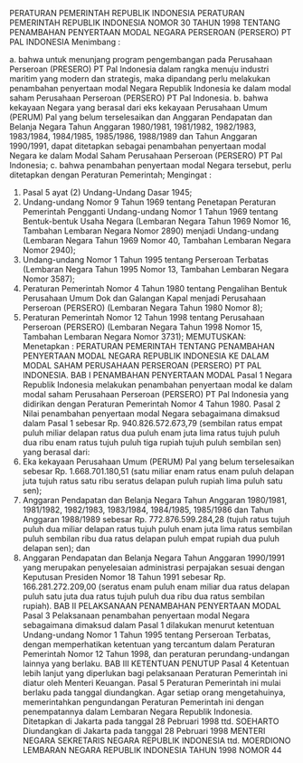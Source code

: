  PERATURAN PEMERINTAH REPUBLIK INDONESIA PERATURAN PEMERINTAH REPUBLIK INDONESIA NOMOR 30 TAHUN 1998 TENTANG PENAMBAHAN PENYERTAAN MODAL NEGARA PERSEROAN (PERSERO) PT PAL INDONESIA
Menimbang :

a. bahwa untuk menunjang program pengembangan pada Perusahaan Perseroan (PRESERO) PT Pal Indonesia dalam rangka menuju industri maritim yang modern dan strategis, maka dipandang perlu melakukan penambahan penyertaan modal Negara Republik Indonesia ke dalam modal saham Perusahaan Perseroan (PERSERO) PT Pal Indonesia.
b. bahwa kekayaan Negara yang berasal dari eks kekayaan Perusahaan Umum (PERUM) Pal yang belum terselesaikan dan Anggaran Pendapatan dan Belanja Negara Tahun Anggaran 1980/1981, 1981/1982, 1982/1983, 1983/1984, 1984/1985, 1985/1986, 1988/1989 dan Tahun Anggaran 1990/1991, dapat ditetapkan sebagai penambahan penyertaan modal Negara ke dalam Modal Saham Perusahaan Perseroan (PERSERO) PT Pal Indonesia;
c. bahwa penambahan penyertaan modal Negara tersebut, perlu ditetapkan dengan Peraturan Pemerintah;
Mengingat :

1. Pasal 5 ayat (2) Undang-Undang Dasar 1945;
2. Undang-undang Nomor 9 Tahun 1969 tentang Penetapan Peraturan Pemerintah Pengganti Undang-undang Nomor 1 Tahun 1969 tentang Bentuk-bentuk Usaha Negara (Lembaran Negara Tahun 1969 Nomor 16, Tambahan Lembaran Negara Nomor 2890) menjadi Undang-undang (Lembaran Negara Tahun 1969 Nomor 40, Tambahan Lembaran Negara Nomor 2940);
3. Undang-undang Nomor 1 Tahun 1995 tentang Perseroan Terbatas (Lembaran Negara Tahun 1995 Nomor 13, Tambahan Lembaran Negara Nomor 3587);
4. Peraturan Pemerintah Nomor 4 Tahun 1980 tentang Pengalihan Bentuk Perusahaan Umum Dok dan Galangan Kapal menjadi Perusahaan Perseroan (PERSERO) (Lembaran Negara Tahun 1980 Nomor 8);
5. Peraturan Pemerintah Nomor 12 Tahun 1998 tentang Perusahaan Perseroan (PERSERO) (Lembaran Negara Tahun 1998 Nomor 15, Tambahan Lembaran Negara Nomor 3731);
MEMUTUSKAN:
 Menetapkan : PERATURAN PEMERINTAH TENTANG PENAMBAHAN PENYERTAAN MODAL NEGARA REPUBLIK INDONESIA KE DALAM MODAL SAHAM PERUSAHAAN PERSEROAN (PERSERO) PT PAL INDONESIA.
BAB I PENAMBAHAN PENYERTAAN MODAL
Pasal 1
Negara Republik Indonesia melakukan penambahan penyertaan modal ke dalam modal saham Perusahaan Perseroan (PERSERO) PT Pal Indonesia yang didirikan dengan Peraturan Pemerintah Nomor 4 Tahun 1980.
Pasal 2
Nilai penambahan penyertaan modal Negara sebagaimana dimaksud dalam Pasal 1 sebesar Rp. 940.826.572.673,79 (sembilan ratus empat puluh miliar delapan ratus dua puluh enam juta lima ratus tujuh puluh dua ribu enam ratus tujuh puluh tiga rupiah tujuh puluh sembilan sen) yang berasal dari:
1. Eka kekayaan Perusahaan Umum (PERUM) Pal yang belum terselesaikan sebesar Rp. 1.668.701.180,51 (satu miliar enam ratus enam puluh delapan juta tujuh ratus satu ribu seratus delapan puluh rupiah lima puluh satu sen);
2. Anggaran Pendapatan dan Belanja Negara Tahun Anggaran 1980/1981, 1981/1982, 1982/1983, 1983/1984, 1984/1985, 1985/1986 dan Tahun Anggaran 1988/1989 sebesar Rp.
772.876.599.284,28 (tujuh ratus tujuh puluh dua miliar delapan ratus tujuh puluh enam juta lima ratus sembilan puluh sembilan ribu dua ratus delapan puluh empat rupiah dua puluh delapan sen); dan
3. Anggaran Pendapatan dan Belanja Negara Tahun Anggaran 1990/1991 yang merupakan penyelesaian administrasi perpajakan sesuai dengan Keputusan Presiden Nomor 18 Tahun 1991 sebesar Rp. 166.281.272.209,00 (seratus enam puluh enam miliar dua ratus delapan puluh satu juta dua ratus tujuh puluh dua ribu dua ratus sembilan rupiah).
BAB II PELAKSANAAN PENAMBAHAN PENYERTAAN MODAL
Pasal 3
Pelaksanaan penambahan penyertaan modal Negara sebagaimana dimaksud dalam Pasal 1 dilakukan menurut ketentuan Undang-undang Nomor 1 Tahun 1995 tentang Perseroan Terbatas, dengan memperhatikan ketentuan yang tercantum dalam Peraturan Pemerintah Nomor 12 Tahun 1998, dan peraturan perundang-undangan lainnya yang berlaku.
BAB III KETENTUAN PENUTUP
Pasal 4
Ketentuan lebih lanjut yang diperlukan bagi pelaksanaan Peraturan Pemerintah ini diatur oleh Menteri Keuangan.
Pasal 5
Peraturan Pemerintah ini mulai berlaku pada tanggal diundangkan.
Agar setiap orang mengetahuinya, memerintahkan pengundangan Peraturan Pemerintah ini dengan penempatannya dalam Lembaran Negara Republik Indonesia. Ditetapkan di Jakarta pada tanggal 28 Pebruari 1998 ttd. SOEHARTO Diundangkan di Jakarta pada tanggal 28 Pebruari 1998 MENTERI NEGARA SEKRETARIS NEGARA REPUBLIK INDONESIA ttd. MOERDIONO LEMBARAN NEGARA REPUBLIK INDONESIA TAHUN 1998 NOMOR 44